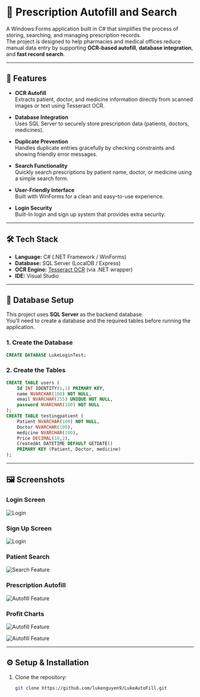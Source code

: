 # 💊 Prescription Autofill and Search

A Windows Forms application built in C# that simplifies the process of storing, searching, and managing prescription records.  
The project is designed to help pharmacies and medical offices reduce manual data entry by supporting **OCR-based autofill**, **database integration**, and **fast record search**.

---

## 🚀 Features

- **OCR Autofill**  
  Extracts patient, doctor, and medicine information directly from scanned images or text using Tesseract OCR.

- **Database Integration**  
  Uses SQL Server to securely store prescription data (patients, doctors, medicines).

- **Duplicate Prevention**  
  Handles duplicate entries gracefully by checking constraints and showing friendly error messages.

- **Search Functionality**  
  Quickly search prescriptions by patient name, doctor, or medicine using a simple search form.

- **User-Friendly Interface**  
  Built with WinForms for a clean and easy-to-use experience.

- **Login Security**  
  Built-In login and sign up system that provides extra security.

---

## 🛠️ Tech Stack

- **Language:** C# (.NET Framework / WinForms)  
- **Database:** SQL Server (LocalDB / Express)  
- **OCR Engine:** [Tesseract OCR](https://github.com/charlesw/tesseract) (via .NET wrapper)  
- **IDE:** Visual Studio  

---

## 📂 Database Setup

This project uses **SQL Server** as the backend database.  
You’ll need to create a database and the required tables before running the application.

### 1. Create the Database
```sql
CREATE DATABASE LukeLoginTest;
```

### 2. Create the Tables
```sql
CREATE TABLE users (
    Id INT IDENTITY(1,1) PRIMARY KEY,
    name NVARCHAR(100) NOT NULL,
    email NVARCHAR(255) UNIQUE NOT NULL,
    password NVARCHAR(100) NOT NULL
);
CREATE TABLE testingpatient (
    Patient NVARCHAR(100) NOT NULL,
    Doctor NVARCHAR(100),
    medicine NVARCHAR(100),
    Price DECIMAL(10,2),
    CreatedAt DATETIME DEFAULT GETDATE()
    PRIMARY KEY (Patient, Doctor, medicine)
);
```

---

## 🖼️ Screenshots

### Login Screen
![Login](Images/Login.png)

### Sign Up Screen
![Login](Images/Signup.png)

### Patient Search
![Search Feature](Images/Search2.png)

### Prescription Autofill
![Autofill Feature](Images/Autofill2.png)

### Profit Charts
![Autofill Feature](Images/Profit1.png)

![Autofill Feature](Images/Profit2.png)

---

## ⚙️ Setup & Installation

1. Clone the repository:
   ```bash
   git clone https://github.com/lukenguyen9/LukeAutoFill.git
